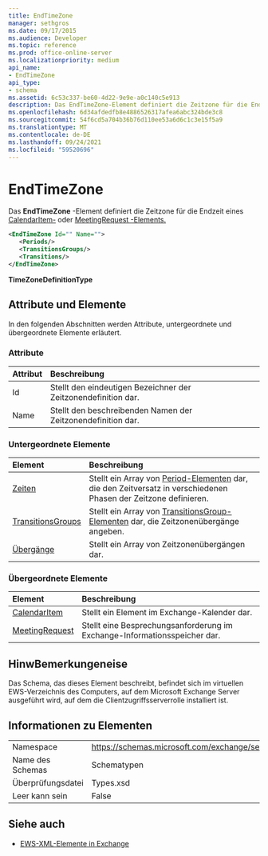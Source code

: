 ```yaml
---
title: EndTimeZone
manager: sethgros
ms.date: 09/17/2015
ms.audience: Developer
ms.topic: reference
ms.prod: office-online-server
ms.localizationpriority: medium
api_name:
- EndTimeZone
api_type:
- schema
ms.assetid: 6c53c337-be60-4d22-9e9e-a0c140c5e913
description: Das EndTimeZone-Element definiert die Zeitzone für die Endzeit eines CalendarItem- oder MeetingRequest-Elements.
ms.openlocfilehash: 6d34afdedfb8e4886526317afea6abc324bde3c8
ms.sourcegitcommit: 54f6cd5a704b36b76d110ee53a6d6c1c3e15f5a9
ms.translationtype: MT
ms.contentlocale: de-DE
ms.lasthandoff: 09/24/2021
ms.locfileid: "59520696"
---
```

# <a name="endtimezone"></a>EndTimeZone

Das **EndTimeZone** -Element definiert die Zeitzone für die Endzeit eines [CalendarItem-](calendaritem.md) oder [MeetingRequest -Elements.](meetingrequest.md)
  
```xml
<EndTimeZone Id="" Name="">
   <Periods/>
   <TransitionsGroups/>
   <Transitions/>
</EndTimeZone>
```

 **TimeZoneDefinitionType**
## <a name="attributes-and-elements"></a>Attribute und Elemente

In den folgenden Abschnitten werden Attribute, untergeordnete und übergeordnete Elemente erläutert.
  
### <a name="attributes"></a>Attribute

|**Attribut**|**Beschreibung**|
|:-----|:-----|
|Id  <br/> |Stellt den eindeutigen Bezeichner der Zeitzonendefinition dar.  <br/> |
|Name  <br/> |Stellt den beschreibenden Namen der Zeitzonendefinition dar.  <br/> |
   
### <a name="child-elements"></a>Untergeordnete Elemente

|**Element**|**Beschreibung**|
|:-----|:-----|
|[Zeiten](periods.md) <br/> |Stellt ein Array von [Period-Elementen](period.md) dar, die den Zeitversatz in verschiedenen Phasen der Zeitzone definieren.  <br/> |
|[TransitionsGroups](transitionsgroups.md) <br/> |Stellt ein Array von [TransitionsGroup-Elementen](transitionsgroup.md) dar, die Zeitzonenübergänge angeben.  <br/> |
|[Übergänge](transitions.md) <br/> |Stellt ein Array von Zeitzonenübergängen dar.  <br/> |
   
### <a name="parent-elements"></a>Übergeordnete Elemente

|**Element**|**Beschreibung**|
|:-----|:-----|
|[CalendarItem](calendaritem.md) <br/> |Stellt ein Element im Exchange-Kalender dar.  <br/> |
|[MeetingRequest](meetingrequest.md) <br/> |Stellt eine Besprechungsanforderung im Exchange-Informationsspeicher dar.  <br/> |
   
## <a name="remarks"></a>HinwBemerkungeneise

Das Schema, das dieses Element beschreibt, befindet sich im virtuellen EWS-Verzeichnis des Computers, auf dem Microsoft Exchange Server ausgeführt wird, auf dem die Clientzugriffsserverrolle installiert ist.
  
## <a name="element-information"></a>Informationen zu Elementen

|||
|:-----|:-----|
|Namespace  <br/> |https://schemas.microsoft.com/exchange/services/2006/types  <br/> |
|Name des Schemas  <br/> |Schematypen  <br/> |
|Überprüfungsdatei  <br/> |Types.xsd  <br/> |
|Leer kann sein  <br/> |False  <br/> |
   
## <a name="see-also"></a>Siehe auch



- [EWS-XML-Elemente in Exchange](ews-xml-elements-in-exchange.md)

